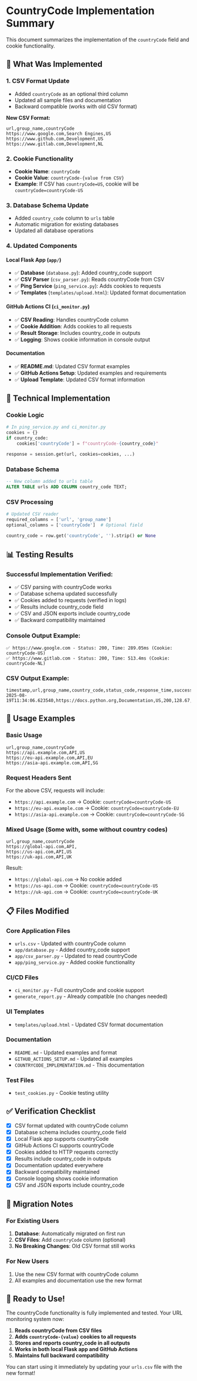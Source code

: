 # CountryCode Implementation Summary

This document summarizes the implementation of the `countryCode` field and cookie functionality.

## 🎯 **What Was Implemented**

### **1. CSV Format Update**
- Added `countryCode` as an optional third column
- Updated all sample files and documentation
- Backward compatible (works with old CSV format)

**New CSV Format:**
```csv
url,group_name,countryCode
https://www.google.com,Search Engines,US
https://www.github.com,Development,US
https://www.gitlab.com,Development,NL
```

### **2. Cookie Functionality**
- **Cookie Name**: `countryCode`
- **Cookie Value**: `countryCode-{value from CSV}`
- **Example**: If CSV has `countryCode=US`, cookie will be `countryCode=countryCode-US`

### **3. Database Schema Update**
- Added `country_code` column to `urls` table
- Automatic migration for existing databases
- Updated all database operations

### **4. Updated Components**

#### **Local Flask App (`app/`)**
- ✅ **Database** (`database.py`): Added country_code support
- ✅ **CSV Parser** (`csv_parser.py`): Reads countryCode from CSV
- ✅ **Ping Service** (`ping_service.py`): Adds cookies to requests
- ✅ **Templates** (`templates/upload.html`): Updated format documentation

#### **GitHub Actions CI (`ci_monitor.py`)**
- ✅ **CSV Reading**: Handles countryCode column
- ✅ **Cookie Addition**: Adds cookies to all requests
- ✅ **Result Storage**: Includes country_code in outputs
- ✅ **Logging**: Shows cookie information in console output

#### **Documentation**
- ✅ **README.md**: Updated CSV format examples
- ✅ **GitHub Actions Setup**: Updated examples and requirements
- ✅ **Upload Template**: Updated CSV format information

## 🔧 **Technical Implementation**

### **Cookie Logic**
```python
# In ping_service.py and ci_monitor.py
cookies = {}
if country_code:
    cookies['countryCode'] = f"countryCode-{country_code}"

response = session.get(url, cookies=cookies, ...)
```

### **Database Schema**
```sql
-- New column added to urls table
ALTER TABLE urls ADD COLUMN country_code TEXT;
```

### **CSV Processing**
```python
# Updated CSV reader
required_columns = ['url', 'group_name']
optional_columns = ['countryCode']  # Optional field

country_code = row.get('countryCode', '').strip() or None
```

## 📊 **Testing Results**

### **Successful Implementation Verified:**
- ✅ CSV parsing with countryCode works
- ✅ Database schema updated successfully
- ✅ Cookies added to requests (verified in logs)
- ✅ Results include country_code field
- ✅ CSV and JSON exports include country_code
- ✅ Backward compatibility maintained

### **Console Output Example:**
```
✅ https://www.google.com - Status: 200, Time: 289.05ms (Cookie: countryCode-US)
✅ https://www.gitlab.com - Status: 200, Time: 513.4ms (Cookie: countryCode-NL)
```

### **CSV Output Example:**
```csv
timestamp,url,group_name,country_code,status_code,response_time,success,error_message
2025-08-19T11:34:06.623540,https://docs.python.org,Documentation,US,200,128.67,True,
```

## 🚀 **Usage Examples**

### **Basic Usage**
```csv
url,group_name,countryCode
https://api.example.com,API,US
https://eu-api.example.com,API,EU
https://asia-api.example.com,API,SG
```

### **Request Headers Sent**
For the above CSV, requests will include:
- `https://api.example.com` → Cookie: `countryCode=countryCode-US`
- `https://eu-api.example.com` → Cookie: `countryCode=countryCode-EU`  
- `https://asia-api.example.com` → Cookie: `countryCode=countryCode-SG`

### **Mixed Usage (Some with, some without country codes)**
```csv
url,group_name,countryCode
https://global-api.com,API,
https://us-api.com,API,US
https://uk-api.com,API,UK
```

Result:
- `https://global-api.com` → No cookie added
- `https://us-api.com` → Cookie: `countryCode=countryCode-US`
- `https://uk-api.com` → Cookie: `countryCode=countryCode-UK`

## 📋 **Files Modified**

### **Core Application Files**
- `urls.csv` - Updated with countryCode column
- `app/database.py` - Added country_code support
- `app/csv_parser.py` - Updated to read countryCode
- `app/ping_service.py` - Added cookie functionality

### **CI/CD Files** 
- `ci_monitor.py` - Full countryCode and cookie support
- `generate_report.py` - Already compatible (no changes needed)

### **UI Templates**
- `templates/upload.html` - Updated CSV format documentation

### **Documentation**
- `README.md` - Updated examples and format
- `GITHUB_ACTIONS_SETUP.md` - Updated all examples
- `COUNTRYCODE_IMPLEMENTATION.md` - This documentation

### **Test Files**
- `test_cookies.py` - Cookie testing utility

## ✅ **Verification Checklist**

- [x] CSV format updated with countryCode column
- [x] Database schema includes country_code field
- [x] Local Flask app supports countryCode
- [x] GitHub Actions CI supports countryCode  
- [x] Cookies added to HTTP requests correctly
- [x] Results include country_code in outputs
- [x] Documentation updated everywhere
- [x] Backward compatibility maintained
- [x] Console logging shows cookie information
- [x] CSV and JSON exports include country_code

## 🔄 **Migration Notes**

### **For Existing Users**
1. **Database**: Automatically migrated on first run
2. **CSV Files**: Add `countryCode` column (optional)
3. **No Breaking Changes**: Old CSV format still works

### **For New Users**
1. Use the new CSV format with countryCode column
2. All examples and documentation use the new format

## 🎉 **Ready to Use!**

The countryCode functionality is fully implemented and tested. Your URL monitoring system now:

1. **Reads countryCode from CSV files**
2. **Adds `countryCode-{value}` cookies to all requests**
3. **Stores and reports country_code in all outputs**
4. **Works in both local Flask app and GitHub Actions**
5. **Maintains full backward compatibility**

You can start using it immediately by updating your `urls.csv` file with the new format!
